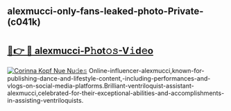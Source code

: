 ## alexmucci-only-fans​-leaked-photo​-Private-(c041k)


# <h2><a href="https://mediaupload.pro?title=alexmucci&ref=git">🔗👉 🔴 alexmucci-P𝚑ot𝚘𝚜-V𝚒d𝚎o</a></h2>

[![Corinna Kopf Nue Nu𝚍e𝚜](https://i.imgur.com/0qMVB7G.gif)](https://mediaupload.pro?title=alexmucci&ref=git)
Online-influencer-alexmucci,known-for-publishing-dance-and-lifestyle-content,-including-performances-and-vlogs-on-social-media-platforms.Brilliant-ventriloquist-assistant-alexmucci,celebrated-for-their-exceptional-abilities-and-accomplishments-in-assisting-ventriloquists.  